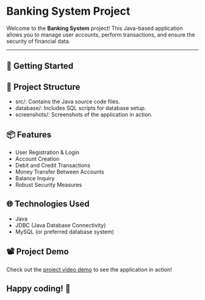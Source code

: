# Banking System Project

Welcome to the **Banking System** project! This Java-based application allows you to manage user accounts, perform transactions, and ensure the security of financial data.

---

## 🚀 Getting Started

## 📂 Project Structure
- src/: Contains the Java source code files.
- database/: Includes SQL scripts for database setup.
- screenshots/: Screenshots of the application in action.
## 📦 Features

- User Registration & Login
- Account Creation
- Debit and Credit Transactions
- Money Transfer Between Accounts
- Balance Inquiry
- Robust Security Measures

## 🌐 Technologies Used

- Java
- JDBC (Java Database Connectivity)
- MySQL (or preferred database system)

## 📽️ Project Demo

Check out the [project video demo](https://drive.google.com/file/d/13CNSO6ENJDN7oP439C-sSexCWI70QF00/view?usp=sharing) to see the application in action!

## Happy coding! 🎉

